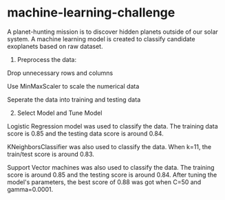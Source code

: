 # machine-learning-challenge

A planet-hunting mission is to discover hidden planets outside of our solar system. A machine learning model is created to classify candidate exoplanets based on raw dataset.

1. Preprocess the data:


Drop unnecessary rows and columns


Use MinMaxScaler to scale the numerical data



Seperate the data into training and testing data





   2. Select Model and Tune Model



Logistic Regression model was used to classify the data. The training data score is 0.85 and the testing data score is around 0.84.




KNeighborsClassifier was also used to classify the data. When k=11, the train/test score is around 0.83.




Support Vector machines was also used to classify the data. The training score is around 0.85 and the testing score is around 0.84. After tuning the model's parameters, the best score of 0.88 was got when C=50 and gamma=0.0001.
